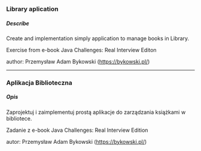 ### Library aplication 


##### Describe
Create and implementation simply application to manage books in Library.




Exercise from e-book Java Challenges: Real Interview Editon 

author: Przemysław Adam Bykowski
(https://bykowski.pl/)

-------------------------------------------------------------------------------
### Aplikacja Biblioteczna




##### Opis
Zaprojektuj i zaimplementuj prostą aplikacje do zarządzania książkami w bibliotece.



Zadanie z e-book Java Challenges: Real Interview Edition

autor: Przemysław Adam Bykowski
(https://bykowski.pl/)
